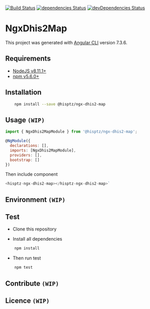 [![Build Status](https://travis-ci.org/hisptz/ngx-dhis2-map.svg?branch=master)](https://travis-ci.org/hisptz/ngx-dhis2-map)
[![dependencies Status](https://david-dm.org/hisptz/ngx-dhis2-map/status.svg)](https://david-dm.org/hisptz/ngx-dhis2-map)
[![devDependencies Status](https://david-dm.org/hisptz/ngx-dhis2-map/dev-status.svg)](https://david-dm.org/hisptz/ngx-dhis2-map?type=dev)

# NgxDhis2Map

This project was generated with [Angular CLI](https://github.com/angular/angular-cli) version 7.3.6.

## Requirements

- [NodeJS v8.11.1+](https://nodejs.org)
- [npm v5.6.0+](https://www.npmjs.com/)

## Installation

```sh
    npm install --save @hisptz/ngx-dhis2-map
```

## Usage `(WIP)`

```js
import { NgxDhis2MapModule } from '@hisptz/ngx-dhis2-map';

@NgModule({
  declarations: [],
  imports: [NgxDhis2MapModule],
  providers: [],
  bootstrap: []
})
```
Then include component 

```js
<hisptz-ngx-dhis2-map></hisptz-ngx-dhis2-map>`
```

## Environment `(WIP)`

## Test

* Clone this repository

* Install all dependencies

```sh
    npm install
```

- Then run test

```sh
    npm test
```

## Contribute `(WIP)`

## Licence `(WIP)`
